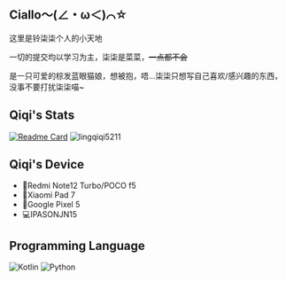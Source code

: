## Ciallo～(∠・ω＜)⌒☆

这里是铃柒柒个人的小天地

一切的提交均以学习为主，柒柒是菜菜，~~一点都不会~~

是一只可爱的棕发蓝眼猫娘，想被抱，唔...柒柒只想写自己喜欢/感兴趣的东西，没事不要打扰柒柒喵~

## Qiqi's Stats

[![Readme Card](https://github-readme-stats.vercel.app/api?username=lingqiqi5211&include_all_commits=true&show_icons=true&theme=skyblue&count_private=true&hide_border=true)](https://github.com/anuraghazra/github-readme-stats)
![lingqiqi5211](https://count.getloli.com/get/@nekoqiqi)

## Qiqi's Device

- 📱Redmi Note12 Turbo/POCO f5
- 📱Xiaomi Pad 7
- 📱Google Pixel 5
- 💻IPASONJN15

## Programming Language

![Kotlin](https://img.shields.io/badge/-Kotlin-7f52ff?style=flat-square&logo=kotlin&logoColor=fff)
![Python](https://img.shields.io/badge/-Python-3776ab?style=flat-square&logo=python&logoColor=fff)

